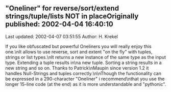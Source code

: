## "Oneliner" for reverse/sort/extend strings/tuple/lists NOT in placeOriginally published: 2002-04-04 16:40:10 
Last updated: 2002-04-07 03:51:55 
Author: H. Krekel 
 
If you like obfuscated but powerful Oneliners you will really enjoy this one.\nIt allows to use reverse, sort and extent "on the fly" with tuples, strings or list types.\nIt returns a new instance of the same type as the input type. Extending a tuple results in\na new tuple. Sorting a string results in a new string and so on. Thanks to Patrick\nMaupin since version 1.2 it handles Null-Strings and tuples correctly.\n\nThough the functionality can be expressed in a 290-character "Oneliner" i recommend\nthat you use the longer 15-line code (at the end) as it is more understandable and "pythonic".
